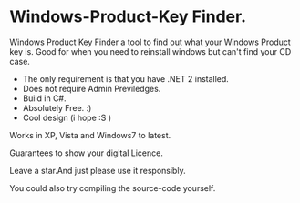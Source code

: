 # Windows-Product-Key Finder.
Windows Product Key Finder a tool to find out what your Windows Product key is. Good for when you need to reinstall windows but can't find your CD case.
- The only requirement is that you have .NET 2 installed.
- Does not require Admin Previledges. 
- Build in C#.
- Absolutely Free. :)
- Cool design (i hope :S )

Works in XP, Vista and Windows7 to latest.

Guarantees to show your digital Licence.

Leave a star.And just please use it responsibly.

You could also try compiling the source-code yourself.

